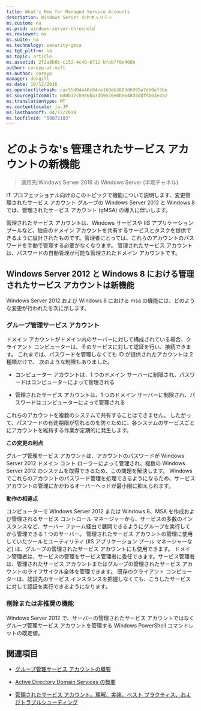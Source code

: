 ```yaml
---
title: What's New for Managed Service Accounts
description: Windows Server のセキュリティ
ms.custom: na
ms.prod: windows-server-threshold
ms.reviewer: na
ms.suite: na
ms.technology: security-gmsa
ms.tgt_pltfrm: na
ms.topic: article
ms.assetid: 2f2a8b6b-c152-4c40-b712-bfabff0e408b
author: coreyp-at-msft
ms.author: coreyp
manager: dongill
ms.date: 10/12/2016
ms.openlocfilehash: cac55d04a40c84ce160eb3883d6095a7db0ef3be
ms.sourcegitcommit: 0d0b32c8986ba7db9536e0b8648d4ddf9b03e452
ms.translationtype: MT
ms.contentlocale: ja-JP
ms.lasthandoff: 04/17/2019
ms.locfileid: "59872183"
---
```

# <a name="what39s-new-for-managed-service-accounts"></a>どのような&#39;s 管理されたサービス アカウントの新機能

>適用先:Windows Server 2016 の Windows Server (半期チャネル)

IT プロフェッショナル向けのこのトピックで機能について説明します、変更管理されたサービス アカウント グループの Windows Server 2012 と Windows 8 では、管理されたサービス アカウント (gMSA) の導入に伴いします。

管理されたサービス アカウントは、Windows サービスや IIS アプリケーション プールなど、独自のドメイン アカウントを共有するサービスとタスクを提供できるように設計されたものです。管理者にとっては、これらのアカウントのパスワードを手動で管理する必要がなくなります。 管理されたサービス アカウントは、パスワードの自動管理が可能な管理されたドメイン アカウントです。

## <a name="versions"></a>Windows Server 2012 と Windows 8 における管理されたサービス アカウントは新機能
Windows Server 2012 および Windows 8 における msa の機能には、どのような変更が行われたを次に示します。

### <a name="group-managed-service-accounts"></a>グループ管理サービス アカウント
ドメイン アカウントがドメイン内のサーバーに対して構成されている場合、クライアント コンピューターは、そのサービスに対して認証を行い、接続できます。 これまでは、パスワードを管理しなくても ID が提供されたアカウントは 2 種類だけで、 次のような制限もありました。

-   コンピューター アカウントは、1 つのドメイン サーバーに制限され、パスワードはコンピューターによって管理される

-   管理されたサービス アカウントは、1 つのドメイン サーバーに制限され、パスワードはコンピューターによって管理される

これらのアカウントを複数のシステムで共有することはできません。 したがって、パスワードの有効期限が切れるのを防ぐために、各システムのサービスごとにアカウントを維持する作業が定期的に発生します。

**この変更の利点**

グループ管理サービス アカウントは、アカウントのパスワードが Windows Server 2012 ドメイン コント ローラーによって管理され、複数の Windows Server 2012 のシステムを取得できるため、この問題を解決します。 Windows でこれらのアカウントのパスワード管理を処理できるようになるため、サービス アカウントの管理にかかわるオーバーヘッドが最小限に抑えられます。

**動作の相違点**

コンピューターで Windows Server 2012 または Windows 8、MSA を作成および管理されるサービス コントロール マネージャーから、サービスの多数のインスタンスなど、サーバー ファーム経由で展開できるようにグループを実行してから管理できる 1 つのサーバー。 管理されたサービス アカウントの管理に使用していたツールとユーティリティ (IIS アプリケーション プール マネージャーなど) は、グループの管理されたサービス アカウントにも使用できます。 ドメイン管理者は、サービスの管理をサービス管理者に委任できます。サービス管理者は、管理されたサービス アカウントまたはグループの管理されたサービス アカウントのライフサイクル全体を管理できます。 既存のクライアント コンピューターは、認証先のサービス インスタンスを把握しなくても、こうしたサービスに対して認証を実行できるようになります。

### <a name="interoperability"></a>削除または非推奨の機能
Windows Server 2012 で、サーバーの管理されたサービス アカウントではなくグループ管理サービス アカウントを管理する Windows PowerShell コマンドレットの既定値。

## <a name="see-also"></a>関連項目

-   [グループ管理サービス アカウントの概要](group-managed-service-accounts-overview.md)

-   [Active Directory Domain Services の概要](active-directory-domain-services-overview.md)

-   [管理されたサービス アカウント。理解、実装、ベスト プラクティス、およびトラブルシューティング](http://blogs.technet.com/b/askds/archive/20../managed-service-accounts-understanding-implementing-best-practices-and-troubleshooting.aspx)


